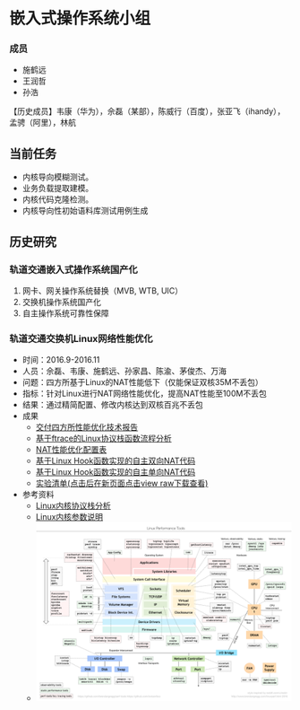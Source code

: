 # 嵌入式操作系统小组

### 成员

- 施鹤远
- 王润哲
- 孙浩

【历史成员】韦康（华为），佘磊（某部），陈威行（百度），张亚飞（ihandy），孟骋（阿里），林航

## 当前任务

- 内核导向模糊测试。
- 业务负载提取建模。
- 内核代码克隆检测。
- 内核导向性初始语料库测试用例生成

## 历史研究

### 轨道交通嵌入式操作系统国产化
1. 网卡、网关操作系统替换（MVB, WTB, UIC）
2. 交换机操作系统国产化
3. 自主操作系统可靠性保障

### 轨道交通交换机Linux网络性能优化
- 时间：2016.9-2016.11
- 人员：佘磊、韦康、施鹤远、孙家昌、陈渝、茅俊杰、万海
- 问题：四方所基于Linux的NAT性能低下（仅能保证双核35M不丢包）
- 指标：针对Linux进行NAT网络性能优化，提高NAT性能至100M不丢包
- 结果：通过精简配置、修改内核达到双核百兆不丢包
- 成果
  - [交付四方所性能优化技术报告](https://github.com/shiheyuan/rtos/blob/master/%E5%86%85%E6%A0%B8NAT%E6%80%A7%E8%83%BD%E4%BC%98%E5%8C%96%E5%88%86%E6%9E%90.pdf)
  - [基于ftrace的Linux协议栈函数流程分析](https://github.com/shiheyuan/rtos/blob/master/ftrace%E5%87%BD%E6%95%B0%E6%B5%81%E7%A8%8B%E5%88%86%E6%9E%90.txt)
  - [NAT性能优化配置表](https://github.com/shiheyuan/rtos/blob/master/config_simple.txt)
  - [基于Linux Hook函数实现的自主双向NAT代码](https://github.com/shiheyuan/rtos/blob/master/nat_full.c)
  - [基于Linux Hook函数实现的自主单向NAT代码](https://github.com/shiheyuan/rtos/blob/master/nat_part.c)
  - [实验清单(点击后在新页面点击view raw下载查看)](https://github.com/shiheyuan/rtos/blob/master/nat_part.c)
- 参考资料
  - [Linux内核协议栈分析](http://blog.csdn.net/qy532846454/article/category/1385933/2)
  - [Linux内核参数说明](http://blog.csdn.net/zdy0_2004/article/details/50379422)
  - ![linux_perf_tools_full](linux_perf_tools_full.png)
